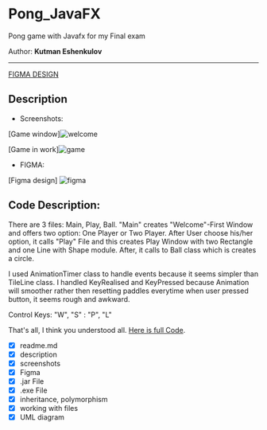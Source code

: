 # Pong_JavaFX

Pong game with Javafx for my Final exam

Author: **Kutman Eshenkulov**

___

[FIGMA DESIGN](https://www.figma.com/file/LnsNAzvnKn0sdJJlfASK2L/PONG)

## Description

* Screenshots:

[Game window]![welcome](https://user-images.githubusercontent.com/73386100/117395142-3d27e500-af19-11eb-952d-7a18b4dd3357.png)

[Game in work]![game](https://user-images.githubusercontent.com/73386100/117395151-42852f80-af19-11eb-9cce-ab2cc1fbfd1f.png)

* FIGMA:

[Figma design] ![figma](https://user-images.githubusercontent.com/73386100/117395485-d7882880-af19-11eb-8c55-6fe0962dc3fa.png)

## Code Description:

There are 3 files: Main, Play, Ball. "Main" creates "Welcome"-First Window and offers two option: One Player or Two
Player. After User choose his/her option, it calls "Play" File and this creates Play Window with two Rectangle and one
Line with Shape module. After, it calls to Ball class which is creates a circle.

I used AnimationTimer class to handle events because it seems simpler than TileLine class. I handled KeyRealised and
KeyPressed because Animation will smoother rather then resetting paddles everytime when user pressed button, it seems
rough and awkward.

Control Keys: "W", "S" : "P", "L"

That's all, I think you understood
all. [Here is full Code](https://github.com/Kutman7/Mid-Term-JavaFX/blob/main/sample/Main.java).

* [x] readme.md
* [x] description
* [x] screenshots
* [x] Figma
* [x] .jar File
* [x] .exe File
* [x] inheritance, polymorphism
* [x] working with files
* [x] UML diagram
